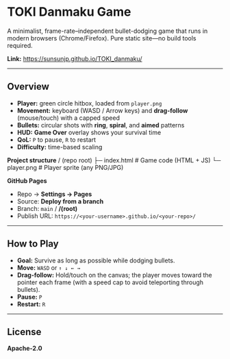# TOKI Danmaku Game

A minimalist, frame-rate–independent bullet-dodging game that runs in modern browsers (Chrome/Firefox). Pure static site—no build tools required.

**Link:** https://sunsunjp.github.io/TOKI_danmaku/

---

## Overview

- **Player:** green circle hitbox, loaded from `player.png`
- **Movement:** keyboard (WASD / Arrow keys) and **drag-follow** (mouse/touch) with a capped speed
- **Bullets:** circular shots with **ring**, **spiral**, and **aimed** patterns
- **HUD:** **Game Over** overlay shows your survival time
- **QoL:** `P` to pause, `R` to restart
- **Difficulty:** time-based scaling

**Project structure**
/ (repo root)
├─ index.html      # Game code (HTML + JS)
└─ player.png      # Player sprite (any PNG/JPG)

**GitHub Pages**
* Repo → **Settings → Pages**
* Source: **Deploy from a branch**
* Branch: `main` / **/(root)**
* Publish URL: `https://<your-username>.github.io/<your-repo>/`

---

## How to Play
* **Goal:** Survive as long as possible while dodging bullets.
* **Move:** `WASD` or `↑ ↓ ← →`
* **Drag-follow:** Hold/touch on the canvas; the player moves toward the pointer each frame (with a speed cap to avoid teleporting through bullets).
* **Pause:** `P`
* **Restart:** `R`

---

## License
**Apache-2.0**
